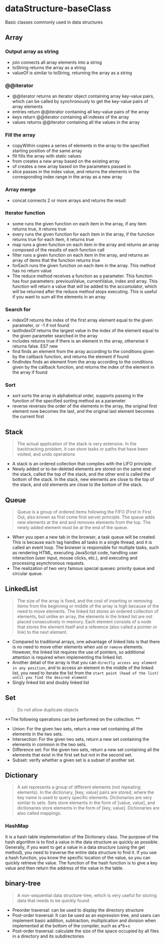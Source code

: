 # dataStructure-baseClass
Basic classes commonly used in data structures

## Array
### Output array as string
* join connects all array elements into a string
* toString returns the array as a string
* valueOf is similar to toString, returning the array as a string

### @@iterator
* @@iterator returns an iterator object containing array key-value pairs, which can be called by synchronously to get the key-value pairs of array elements
* entries return @@iterator containing all key-value pairs of the array
* keys return @@iterator containing all indexes of the array
* values returns @@iterator containing all the values in the array

### Fill the array
* copyWithin copies a series of elements in the array to the specified starting position of the same array
* fill fills the array with static values
* from creates a new array based on the existing array
* of creates a new array based on the parameters passed in
* slice passes in the index value, and returns the elements in the corresponding index range in the array as a new array

### Array merge
* concat connects 2 or more arrays and returns the result

### Iterator function
* some runs the given function on each item in the array, if any item returns true, it returns true
* every runs the given function for each item in the array, if the function returns true for each item, it returns true
* map runs a given function on each item in the array and returns an array composed of the results of each function call
* filter runs a given function on each item in the array, and returns an array of items that the function returns true
* forEach runs the given function on each item in the array. This method has no return value
* The reduce method receives a function as a parameter. This function has four parameters: previousValue, currentValue, index and array. This function will return a value that will be added to the accumulator, which will be returned after the reduce method stops executing. This is useful if you want to sum all the elements in an array

### Search for
* indexOf returns the index of the first array element equal to the given parameter, or -1 if not found
* lastIndexOf returns the largest value in the index of the element equal to the given parameter searched in the array
* includes returns true if there is an element in the array, otherwise it returns false. ES7 new
* find finds an element from the array according to the conditions given by the callback function, and returns the element if found
* findIndex finds an element from the array according to the conditions given by the callback function, and returns the index of the element in the array if found

### Sort
* sort sorts the array in alphabetical order, supports passing in the function of the specified sorting method as a parameter
* reverse reverses the order of the elements in the array, the original first element now becomes the last, and the original last element becomes the current first

## Stack
> The actual application of the stack is very extensive. In the backtracking problem, it can store tasks or paths that have been visited, and undo operations
* A stack is an ordered collection that complies with the LIFO principle.
* Newly added or to-be-deleted elements are stored on the same end of the stack, called the top of the stack, and the other end is called the bottom of the stack. In the stack, new elements are close to the top of the stack, and old elements are close to the bottom of the stack.

## Queue
> Queue is a group of ordered items following the FIFO (First In First Out, also known as first come first serve) principle. The queue adds new elements at the end and removes elements from the top. The newly added element must be at the end of the queue.
* When you open a new tab in the browser, a task queue will be created. This is because each tag handles all tasks in a single thread, and it is called an event loop. The browser is responsible for multiple tasks, such as rendering HTML, executing JavaScript code, handling user interaction (user input, mouse clicks, etc.), and executing and processing asynchronous requests.
* The realization of two very famous special queues: priority queue and circular queue.

## LinkedList
> The size of the array is fixed, and the cost of inserting or removing items from the beginning or middle of the array is high because of the need to move elements.
>The linked list stores an ordered collection of elements, but unlike an array, the elements in the linked list are not placed consecutively in memory. Each element consists of a node that stores the element itself and a reference (also called a pointer or link) to the next element.
* Compared to traditional arrays, one advantage of linked lists is that there is no need to move other elements when `add` or `remove` elements. However, the linked list requires the use of pointers, so additional attention is required when implementing the linked list.
* Another detail of the array is that you can `directly access any element in any position`, and to access an element in the middle of the linked list, you need to iterate the list from the `start point (head of the list) until you find the desired element`
* Singly linked list and doubly linked list

## Set
> Do not allow duplicate objects

**The following operations can be performed on the collection. **
+ Union: For the given two sets, return a new set containing all the elements in the two sets.
+ Intersection: For the given two sets, return a new set containing the elements in common in the two sets.
+ Difference set: For the given two sets, return a new set containing all the elements that exist in the first set but not in the second set.
+ Subset: verify whether a given set is a subset of another set.

## Dictionary
> A set represents a group of different elements (not repeating elements). In the dictionary, [key, value] pairs are stored, where the key name is used to query specific elements. Dictionaries are very similar to sets. Sets store elements in the form of [value, value], and dictionaries store elements in the form of [key, value]. Dictionaries are also called mappings.
### HashMap
It is a hash table implementation of the Dictionary class. The purpose of the hash algorithm is to find a value in the data structure as quickly as possible.
Generally, if you want to get a value in a data structure (using the get method), you need to traverse the entire data structure to find it. If you use a hash function, you know the specific location of the value, so you can quickly retrieve the value.
The function of the hash function is to give a key value and then return the address of the value in the table.

## binary-tree
> A non-sequential data structure-tree, which is very useful for storing data that needs to be quickly found
* Preorder traversal: can be used to display the directory structure
* Post-order traversal: It can be used as an expression tree, and users can implement basic addition, subtraction, multiplication and division when implemented at the bottom of the compiler, such as a*b+c
* Post-order traversal: calculate the size of the space occupied by all files in a directory and its subdirectories
